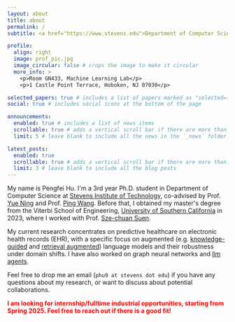 ```yaml
---
layout: about
title: about
permalink: /
subtitle: <a href="https://www.stevens.edu">Department of Computer Science, Stevens Institute of Technology</a>

profile:
  align: right
  image: prof_pic.jpg
  image_circular: false # crops the image to make it circular
  more_info: >
    <p>Room GN433, Machine Learning Lab</p>
    <p>1 Castle Point Terrace, Hoboken, NJ 07030</p>

selected_papers: true # includes a list of papers marked as "selected={true}"
social: true # includes social icons at the bottom of the page

announcements:
  enabled: true # includes a list of news items
  scrollable: true # adds a vertical scroll bar if there are more than 3 news items
  limit: 5 # leave blank to include all the news in the `_news` folder

latest_posts:
  enabled: true
  scrollable: true # adds a vertical scroll bar if there are more than 3 new posts items
  limit: 3 # leave blank to include all the blog posts
---
```


My name is Pengfei Hu. I'm a 3rd year Ph.D. student in Department of Computer Science at [Stevens Institute of Technology]([https://www.emory.edu/home/index.html](https://www.stevens.edu/school-engineering-science/departments/computer-science)), co-advised by Prof. [Yue Ning](https://yue-ning.github.io) and Prof. [Ping Wang](https://leafnlp.org/ping). Before that, I obtained my master's degree from the Viterbi School of Engineering, [University of Southern California](https://viterbischool.usc.edu) in 2023, where I worked with Prof. [Sze-chuan Suen](https://viterbi.usc.edu/directory/faculty/Suen/Sze-chuan).

My current research concentrates on predictive healthcare on electronic health records (EHR), with a specific focus on augmented (e.g. [knowledge-guided](https://arxiv.org/abs/2410.19955) and [retrieval augmented](https://arxiv.org/abs/2505.16288)) language models and their robustness under domain shifts. I have also worked on graph neural networks and [llm agents](https://arxiv.org/abs/2505.16288).

Feel free to drop me an email (`phu9 at stevens dot edu`) if you have any questions about my research, or want to discuss about potential collaborations.

**<span style="color:red">I am looking for internship/fulltime industrial opportunities, starting from Spring 2025. Feel free to reach out if there is a good fit!</span>**
